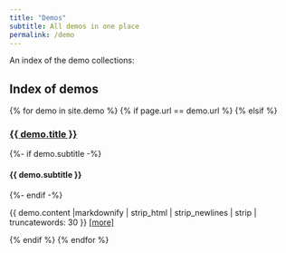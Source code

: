 ```yaml
---
title: "Demos"
subtitle: All demos in one place
permalink: /demo
---
```


An index of the demo collections:

## Index of demos
{% for demo in  site.demo %}
{% if page.url == demo.url %}
{% elsif %}
<article>
	<h3><a href="{{ demo.url }}">{{ demo.title }}</a></h3 >
	{%- if demo.subtitle -%}
		<h4>{{ demo.subtitle }}</h4>
  {%- endif -%}
	<p>{{ demo.content |markdownify | strip_html | strip_newlines | strip |  truncatewords: 30 }}
		<a href="{{ demo.url }}">[more]</a>
	</p>
</article>
{% endif %}
{% endfor %}
